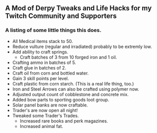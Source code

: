 ## A Mod of Derpy Tweaks and Life Hacks for my Twitch Community and Supporters

### A listing of some little things this does.
+ All Medical items stack to 50.
+ Reduce vulture (regular and irradiated) probably to be extremly low.
+ Add ability to craft springs.
  + Craft batches of 3 from 10 forged iron and 1 oil.
+ Crafting ammo in batches of 5.
+ Craft glue in batches of 2.
+ Craft oil from corn and bottled water.
+ Gain 3 skill points per level.
+ Craft plastic from corn starch. (This is a real life thing,  too.)
+ Iron and Steel Arrows can also be crafted using polymer now.
+ Adjusted output count of cobblestone and concrete mix.
+ Added bow parts to sporting goods loot group.
+ Solar panel banks are now craftable.
+ Trader's are now open all night!
+ Tweaked some Trader's Trades.
  + Increased rare books and perk magazines.
  + Increased animal fat.